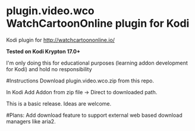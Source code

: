 # plugin.video.wco WatchCartoonOnline plugin for Kodi
Kodi plugin for http://watchcartoononline.io/

**Tested on Kodi Krypton 17.0+**

I'm only doing this for educational purposes (learning addon development for Kodi) and hold no responsibility

#Instructions
Download plugin.video.wco.zip from this repo.

In Kodi Add Addon from zip file -> Direct to downloaded path.

This is a basic release.
Ideas are welcome.

#Plans:
Add download feature to support external web based download managers like aria2.


